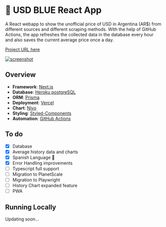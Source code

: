 # 💸 USD BLUE React App

A React webapp to show the unofficial price of USD in Argentina (AR$) from different sources and different scraping methods. With the help of GitHub Actions, the app refreshes the collected data in the database every hour and also saves the current average price once a day.

[Project URL here](https://usdblue.vercel.app)

[![screenshot](http://ivanmuller.me/images/blueusd3.png)](https://usdblue.vercel.app)

## Overview
- **Framework**: [Next.js](https://nextjs.org/)
- **Database**: [Heroku postgreSQL](https://www.heroku.com/postgres)
- **ORM**: [Prisma](https://prisma.io/)
- **Deployment**: [Vercel](https://vercel.com)
- **Chart**: [Nivo](https://nivo.rocks/)
- **Styling**: [Styled-Components](https://styled-components.com/)
- **Automation**: [GitHub Actions](https://github.com/features/actions)

## To do

- [x] Database
- [x] Average history data and charts
- [x] Spanish Language 🧉
- [x] Error Handling improvements
- [ ] Typescript full support
- [ ] Migration to PlanetScale
- [ ] Migration to Playwright
- [ ] History Chart expanded feature
- [ ] PWA

## Running Locally
 Updating soon...
